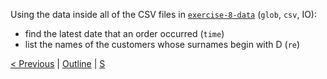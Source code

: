 Using the data inside all of the CSV files in [`exercise-8-data`](exercise-8-data) (`glob`, `csv`, IO):
 * find the latest date that an order occurred (`time`)
 * list the names of the customers whose surnames begin with D (`re`)
 
[< Previous](7-functions-classes.md) | [Outline](../CourseOutline.md) | [S](../example-solutions/8-bonus-modules.py)
